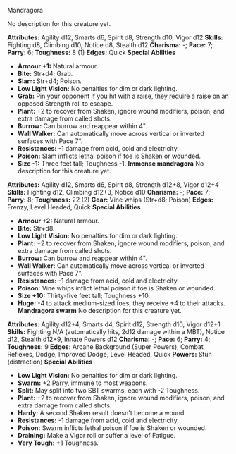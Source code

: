Mandragora

No description for this creature yet.

**Attributes:** Agility d12, Smarts d6, Spirit d8, Strength d10, Vigor
d12
**Skills:** Fighting d8, Climbing d10, Notice d8, Stealth d12
**Charisma:** -; **Pace:** 7; **Parry:** 6; **Toughness:** 8 (1)
**Edges:** Quick
**Special Abilities**
- **Armour +1:** Natural armour.
- **Bite:** Str+d4; Grab.
- **Slam:** Str+d4; Poison.
- **Low Light Vision:** No penalties for dim or dark lighting.
- **Grab:** Pin your opponent if you hit with a raise, they require a
raise on an opposed Strength roll to escape.
- **Plant:** +2 to recover from Shaken, ignore wound modifiers, poison,
and extra damage from called shots.
- **Burrow:** Can burrow and reappear within 4".
- **Wall Walker:** Can automatically move across vertical or inverted
surfaces with Pace 7".
- **Resistances:** -1 damage from acid, cold and electricity.
- **Poison:** Slam inflicts lethal poison if foe is Shaken or wounded.
- **Size -1:** Three feet tall; Toughness -1.
**Immense mandragora**
No description for this creature yet.

**Attributes:** Agility d12, Smarts d6, Spirit d8, Strength d12+8, Vigor
d12+4
**Skills:** Fighting d12, Climbing d12+3, Notice d10
**Charisma:** -; **Pace:** 7; **Parry:** 8; **Toughness:** 22 (2)
**Gear:** Vine whips (Str+d8; Poison)
**Edges:** Frenzy, Level Headed, Quick
**Special Abilities**
- **Armour +2:** Natural armour.
- **Bite:** Str+d8.
- **Low Light Vision:** No penalties for dim or dark lighting.
- **Plant:** +2 to recover from Shaken, ignore wound modifiers, poison,
and extra damage from called shots.
- **Burrow:** Can burrow and reappear within 4".
- **Wall Walker:** Can automatically move across vertical or inverted
surfaces with Pace 7".
- **Resistances:** -1 damage from acid, cold and electricity.
- **Poison:** Vine whips inflict lethal poison if foe is Shaken or
wounded.
- **Size +10:** Thirty-five feet tall; Toughness +10.
- **Huge:** -4 to attack medium-sized foes, they receive +4 to their
attacks.
**Mandragora swarm**
No description for this creature yet.

**Attributes:** Agility d12+4, Smarts d4, Spirit d12, Strength d10,
Vigor d12+1
**Skills:** Fighting N/A (automatically hits, 2d12 damage within a MBT),
Notice d12, Stealth d12+9, Innate Powers d12
**Charisma:** -; **Pace:** 6; **Parry:** 4; **Toughness:** 9
**Edges:** Arcane Background (Super Powers), Combat Reflexes, Dodge,
Improved Dodge, Level Headed, Quick
**Powers:** Stun (distraction)
**Special Abilities**
- **Low Light Vision:** No penalties for dim or dark lighting.
- **Swarm:** +2 Parry, immune to most weapons.
- **Split:** May split into two SBT swarms, each with -2 Toughness.
- **Plant:** +2 to recover from Shaken, ignore wound modifiers, poison,
and extra damage from called shots.
- **Hardy:** A second Shaken result doesn't become a wound.
- **Resistances:** -1 damage from acid, cold and electricity.
- **Poison:** Swarm inflicts lethal poison if foe is Shaken or wounded.
- **Draining:** Make a Vigor roll or suffer a level of Fatigue.
- **Very Tough:** +1 Toughness.

